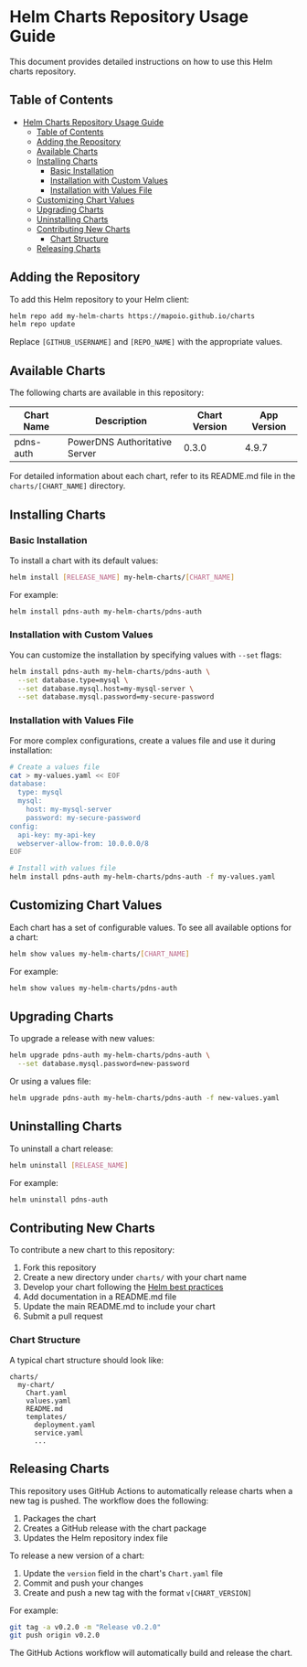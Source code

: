 # Helm Charts Repository Usage Guide

This document provides detailed instructions on how to use this Helm charts repository.

## Table of Contents

- [Helm Charts Repository Usage Guide](#helm-charts-repository-usage-guide)
  - [Table of Contents](#table-of-contents)
  - [Adding the Repository](#adding-the-repository)
  - [Available Charts](#available-charts)
  - [Installing Charts](#installing-charts)
    - [Basic Installation](#basic-installation)
    - [Installation with Custom Values](#installation-with-custom-values)
    - [Installation with Values File](#installation-with-values-file)
  - [Customizing Chart Values](#customizing-chart-values)
  - [Upgrading Charts](#upgrading-charts)
  - [Uninstalling Charts](#uninstalling-charts)
  - [Contributing New Charts](#contributing-new-charts)
    - [Chart Structure](#chart-structure)
  - [Releasing Charts](#releasing-charts)

## Adding the Repository

To add this Helm repository to your Helm client:

```bash
helm repo add my-helm-charts https://mapoio.github.io/charts
helm repo update
```

Replace `[GITHUB_USERNAME]` and `[REPO_NAME]` with the appropriate values.

## Available Charts

The following charts are available in this repository:

| Chart Name | Description | Chart Version | App Version |
|------------|-------------|---------------|------------|
| pdns-auth | PowerDNS Authoritative Server | 0.3.0 | 4.9.7 |

For detailed information about each chart, refer to its README.md file in the `charts/[CHART_NAME]` directory.

## Installing Charts

### Basic Installation

To install a chart with its default values:

```bash
helm install [RELEASE_NAME] my-helm-charts/[CHART_NAME]
```

For example:

```bash
helm install pdns-auth my-helm-charts/pdns-auth
```

### Installation with Custom Values

You can customize the installation by specifying values with `--set` flags:

```bash
helm install pdns-auth my-helm-charts/pdns-auth \
  --set database.type=mysql \
  --set database.mysql.host=my-mysql-server \
  --set database.mysql.password=my-secure-password
```

### Installation with Values File

For more complex configurations, create a values file and use it during installation:

```bash
# Create a values file
cat > my-values.yaml << EOF
database:
  type: mysql
  mysql:
    host: my-mysql-server
    password: my-secure-password
config:
  api-key: my-api-key
  webserver-allow-from: 10.0.0.0/8
EOF

# Install with values file
helm install pdns-auth my-helm-charts/pdns-auth -f my-values.yaml
```

## Customizing Chart Values

Each chart has a set of configurable values. To see all available options for a chart:

```bash
helm show values my-helm-charts/[CHART_NAME]
```

For example:

```bash
helm show values my-helm-charts/pdns-auth
```

## Upgrading Charts

To upgrade a release with new values:

```bash
helm upgrade pdns-auth my-helm-charts/pdns-auth \
  --set database.mysql.password=new-password
```

Or using a values file:

```bash
helm upgrade pdns-auth my-helm-charts/pdns-auth -f new-values.yaml
```

## Uninstalling Charts

To uninstall a chart release:

```bash
helm uninstall [RELEASE_NAME]
```

For example:

```bash
helm uninstall pdns-auth
```

## Contributing New Charts

To contribute a new chart to this repository:

1. Fork this repository
2. Create a new directory under `charts/` with your chart name
3. Develop your chart following the [Helm best practices](https://helm.sh/docs/chart_best_practices/)
4. Add documentation in a README.md file
5. Update the main README.md to include your chart
6. Submit a pull request

### Chart Structure

A typical chart structure should look like:

```
charts/
  my-chart/
    Chart.yaml
    values.yaml
    README.md
    templates/
      deployment.yaml
      service.yaml
      ...
```

## Releasing Charts

This repository uses GitHub Actions to automatically release charts when a new tag is pushed. The workflow does the following:

1. Packages the chart
2. Creates a GitHub release with the chart package
3. Updates the Helm repository index file

To release a new version of a chart:

1. Update the `version` field in the chart's `Chart.yaml` file
2. Commit and push your changes
3. Create and push a new tag with the format `v[CHART_VERSION]`

For example:

```bash
git tag -a v0.2.0 -m "Release v0.2.0"
git push origin v0.2.0
```

The GitHub Actions workflow will automatically build and release the chart. 